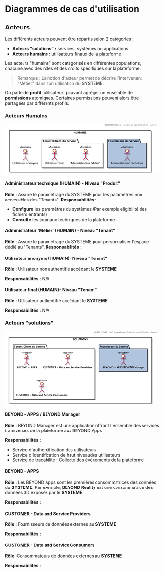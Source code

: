 # Diagrammes de cas d'utilisation

## Acteurs

Les différents acteurs peuvent être répartis selon 2 catégories :

- **Acteurs "solutions" :** services, systèmes ou applications
- **Acteurs humains :** utilisateurs finaux de la plateforme

Les acteurs "humains" sont catégorisés en différentes populations, chacune avec des rôles et des droits spécifiques sur la plateforme.

>Remarque :
>La notion d'acteur permet de décrire l'intervenant "Métier" dans son utilisation  du **SYSTEME**.

On parle de **profil** 'utilisateur' pouvant agréger un ensemble de **permissions** atomiques. Certaines permissions peuvent alors être partagées par différents profils.

### Acteurs Humains

![Acteurs 'humains'](./images/0200.Actors.png)

#### Administrateur technique (HUMAIN) - Niveau "Produit"

**Rôle** : Assure le paramétrage du SYSTEME pour les paramètres non accessibles des "Tenants".
**Responsabilités** :

- **Configure** les paramètres du systèmes (Par exemple eligibilité des fichiers entrants)
- **Consulte** les journaux techniques de la plateforme

#### Administrateur 'Métier' (HUMAIN) - Niveau "Tenant"

**Rôle** : Assure le paramétrage du SYSTEME pour personnaliser l'espace dédié au "Tenants".
**Responsabilités** :

#### Utilisateur anonyme (HUMAIN)- Niveau "Tenant"

**Rôle** : Utilisateur non authentifié accédant le **SYSTEME**

**Responsabilités** : N/A

#### Utilisateur final (HUMAIN)- Niveau "Tenant"

**Rôle** : Utilisateur  authentifié accédant le **SYSTEME**

**Responsabilités** : N/A

### Acteurs "solutions"

![Acteurs 'solutions'](./images/0201.Actors.png)


#### BEYOND - APPS / BEYOND Manager

**Rôle** : BEYOND Manager est une application offrant l'ensemble des services transverses de la plateforme aux BEYOND Apps

**Responsabilités** :

- Service d'authentification des utilisateurs
- Service d'identification de haut niveaudes utilisateurs
- Service de tracabilité : Collecte des évènements de la plateforme

#### BEYOND - APPS

**Rôle** : Les BEYOND Apps sont les premières consommatrices des données du **SYSTEME**. Par exemple, **BEYOND Reality** est une consommatrice des données 3D exposés par le **SYSTEME**

**Responsabilités** :

#### CUSTOMER - Data and Service Providers

**Rôle** : Fournisseurs de données externes au **SYSTEME**

**Responsabilités** :

#### CUSTOMER - Data and Service Consumers

**Rôle** :Consommateurs de données externes au **SYSTEME**

**Responsabilités** :
